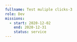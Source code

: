 ```yaml
---
fullname: Test muliple clicks-3
role: Dev
missions:
  - start: 2020-12-02
    end: 2020-12-31
    status: service
---
```


